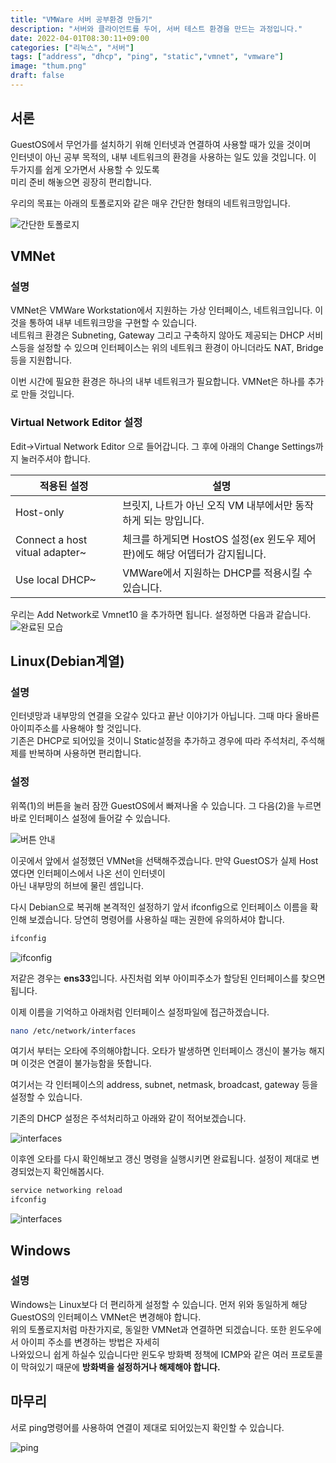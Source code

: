 ```yaml
---
title: "VMWare 서버 공부환경 만들기"
description: "서버와 클라이언트를 두어, 서버 테스트 환경을 만드는 과정입니다."
date: 2022-04-01T08:30:11+09:00
categories: ["리눅스", "서버"]
tags: ["address", "dhcp", "ping", "static","vmnet", "vmware"]
image: "thum.png"
draft: false
---
```


## 서론

GuestOS에서 무언가를 설치하기 위해 인터넷과 연결하여 사용할 때가 있을 것이며  
인터넷이 아닌 공부 목적의, 내부 네트워크의 환경을 사용하는 일도 있을 것입니다. 이 두가지를 쉽게 오가면서 사용할 수 있도록  
미리 준비 해놓으면 굉장히 편리합니다.

우리의 목표는 아래의 토폴로지와 같은 매우 간단한 형태의 네트워크망입니다.

![간단한 토폴로지](01.png)

## VMNet

### 설명

VMNet은 VMWare Workstation에서 지원하는 가상 인터페이스, 네트워크입니다. 이것을 통하여 내부 네트워크망을 구현할 수 있습니다.  
네트워크 환경은 Subneting, Gateway 그리고 구축하지 않아도 제공되는 DHCP 서비스등을 설정할 수 있으며
인터페이스는 위의 네트워크 환경이 아니더라도 NAT, Bridge 등을 지원합니다.   

이번 시간에 필요한 환경은 하나의 내부 네트워크가 필요합니다. VMNet은 하나를 추가로 만들 것입니다.

### Virtual Network Editor 설정

Edit→Virtual Network Editor 으로 들어갑니다. 그 후에 아래의 Change Settings까지 눌러주셔야 합니다.

| 적용된 설정 | 설명 |
| --- | --- |
| Host-only | 브릿지, 나트가 아닌 오직 VM 내부에서만 동작하게 되는 망입니다. |
| Connect a host vitual adapter~ | 체크를 하게되면 HostOS 설정(ex 윈도우 제어판)에도 해당 어뎁터가 감지됩니다. |
| Use local DHCP~ | VMWare에서 지원하는 DHCP를 적용시킬 수 있습니다. |

우리는 Add Network로 Vmnet10 을 추가하면 됩니다. 설정하면 다음과 같습니다.
![완료된 모습](02.png)


## Linux(Debian계열)

### 설명

인터넷망과 내부망의 연결을 오갈수 있다고 끝난 이야기가 아닙니다. 그때 마다 올바른 아이피주소를 사용해야 할 것입니다.  
기존은 DHCP로 되어있을 것이니 Static설정을 추가하고 경우에 따라 주석처리, 주석해제를 반복하며 사용하면 편리합니다.

### 설정

위쪽(1)의 버튼을 눌러 잠깐 GuestOS에서 빠져나올 수 있습니다. 그 다음(2)을 누르면 바로 인터페이스 설정에 들어갈 수 있습니다.

![버튼 안내](03.png)

이곳에서 앞에서 설정했던 VMNet을 선택해주겠습니다. 만약 GuestOS가 실제 Host였다면 인터페이스에서 나온 선이 인터넷이  
아닌  내부망의 허브에 물린 셈입니다.

다시 Debian으로 복귀해 본격적인 설정하기 앞서 ifconfig으로 인터페이스 이름을 확인해 보겠습니다. 당연히 명령어를 사용하실 때는 권한에 유의하셔야 합니다.

```bash
ifconfig
```

![ifconfig](04.png)

저같은 경우는 **ens33**입니다. 사진처럼 외부 아이피주소가 할당된 인터페이스를 찾으면 됩니다.

이제 이름을 기억하고 아래처럼 인터페이스 설정파일에 접근하겠습니다.

```bash
nano /etc/network/interfaces
```

여기서 부터는 오타에 주의해야합니다. 오타가 발생하면 인터페이스 갱신이 불가능 해지며 이것은 연결이 불가능함을 뜻합니다.

여기서는 각 인터페이스의 address, subnet, netmask, broadcast, gateway 등을 설정할 수 있습니다.

기존의 DHCP 설정은 주석처리하고 아래와 같이 적어보겠습니다.

![interfaces](05.png)

이후엔 오타를 다시 확인해보고 갱신 명령을 실행시키면 완료됩니다. 설정이 제대로 변경되었는지 확인해봅시다.

```bash
service networking reload
ifconfig
```

![interfaces](06.png)


## Windows

### 설명

Windows는 Linux보다 더 편리하게 설정할 수 있습니다. 먼저 위와 동일하게 해당 GuestOS의 인터페이스 VMNet은 변경해야 합니다.  
위의 토폴로지처럼 마찬가지로, 동일한 VMNet과 연결하면 되겠습니다. 또한 윈도우에서 아이피 주소를 변경하는 방법은 자세히  
나와있으니 쉽게 하실수 있습니다만 윈도우 방화벽 정책에 ICMP와 같은 여러 프로토콜이 막혀있기 때문에 **방화벽을 설정하거나 해제해야 합니다.**

## 마무리

서로 ping명령어를 사용하여 연결이 제대로 되어있는지 확인할 수 있습니다.

![ping](07.png)